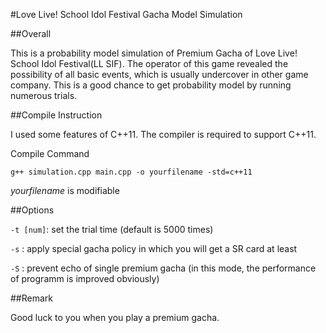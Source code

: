 #Love Live! School Idol Festival Gacha Model Simulation

##Overall

  This is a probability model simulation of Premium Gacha of Love Live! School Idol Festival(LL SIF). The operator of this game revealed the possibility of all basic events,
which is usually undercover in other game company. This is a good chance to get probability model by running numerous trials.

##Compile Instruction

  I used some features of C++11. The compiler is required to support C++11.

  Compile Command

  `g++ simulation.cpp main.cpp -o yourfilename -std=c++11`

  *yourfilename* is modifiable

##Options

  `-t [num]`: set the trial time (default is 5000 times)

  `-s`      : apply special gacha policy in which you will get a SR card at least

  `-S`      : prevent echo of single premium gacha (in this mode, the performance of programm is improved obviously)

##Remark
  
  Good luck to you when you play a premium gacha.
